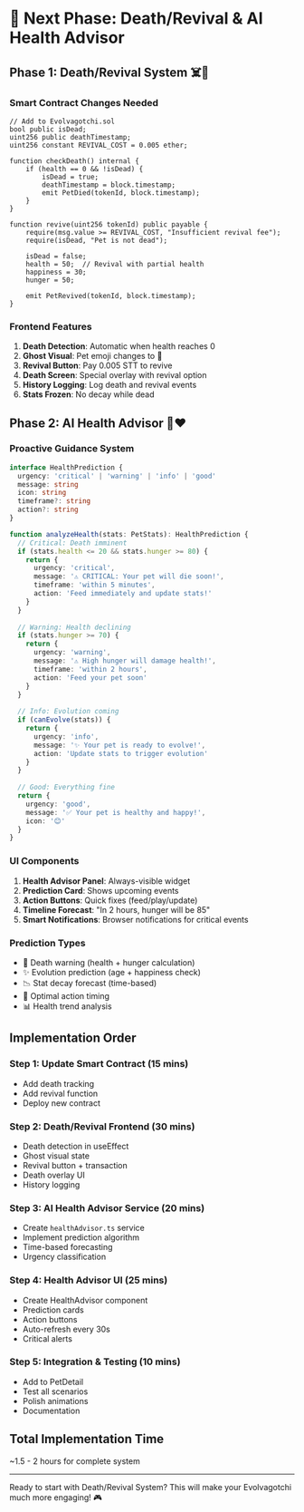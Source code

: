 # 🎯 Next Phase: Death/Revival & AI Health Advisor

## Phase 1: Death/Revival System ☠️💚

### Smart Contract Changes Needed
```solidity
// Add to Evolvagotchi.sol
bool public isDead;
uint256 public deathTimestamp;
uint256 constant REVIVAL_COST = 0.005 ether;

function checkDeath() internal {
    if (health == 0 && !isDead) {
        isDead = true;
        deathTimestamp = block.timestamp;
        emit PetDied(tokenId, block.timestamp);
    }
}

function revive(uint256 tokenId) public payable {
    require(msg.value >= REVIVAL_COST, "Insufficient revival fee");
    require(isDead, "Pet is not dead");
    
    isDead = false;
    health = 50;  // Revival with partial health
    happiness = 30;
    hunger = 50;
    
    emit PetRevived(tokenId, block.timestamp);
}
```

### Frontend Features
1. **Death Detection**: Automatic when health reaches 0
2. **Ghost Visual**: Pet emoji changes to 👻
3. **Revival Button**: Pay 0.005 STT to revive
4. **Death Screen**: Special overlay with revival option
5. **History Logging**: Log death and revival events
6. **Stats Frozen**: No decay while dead

## Phase 2: AI Health Advisor 🤖❤️

### Proactive Guidance System
```typescript
interface HealthPrediction {
  urgency: 'critical' | 'warning' | 'info' | 'good'
  message: string
  icon: string
  timeframe?: string
  action?: string
}

function analyzeHealth(stats: PetStats): HealthPrediction {
  // Critical: Death imminent
  if (stats.health <= 20 && stats.hunger >= 80) {
    return {
      urgency: 'critical',
      message: '⚠️ CRITICAL: Your pet will die soon!',
      timeframe: 'within 5 minutes',
      action: 'Feed immediately and update stats!'
    }
  }
  
  // Warning: Health declining
  if (stats.hunger >= 70) {
    return {
      urgency: 'warning',
      message: '⚠️ High hunger will damage health!',
      timeframe: 'within 2 hours',
      action: 'Feed your pet soon'
    }
  }
  
  // Info: Evolution coming
  if (canEvolve(stats)) {
    return {
      urgency: 'info',
      message: '✨ Your pet is ready to evolve!',
      action: 'Update stats to trigger evolution'
    }
  }
  
  // Good: Everything fine
  return {
    urgency: 'good',
    message: '✅ Your pet is healthy and happy!',
    icon: '😊'
  }
}
```

### UI Components
1. **Health Advisor Panel**: Always-visible widget
2. **Prediction Card**: Shows upcoming events
3. **Action Buttons**: Quick fixes (feed/play/update)
4. **Timeline Forecast**: "In 2 hours, hunger will be 85"
5. **Smart Notifications**: Browser notifications for critical events

### Prediction Types
- 🚨 Death warning (health + hunger calculation)
- ✨ Evolution prediction (age + happiness check)
- 📉 Stat decay forecast (time-based)
- 🎯 Optimal action timing
- 📊 Health trend analysis

## Implementation Order

### Step 1: Update Smart Contract (15 mins)
- Add death tracking
- Add revival function
- Deploy new contract

### Step 2: Death/Revival Frontend (30 mins)
- Death detection in useEffect
- Ghost visual state
- Revival button + transaction
- Death overlay UI
- History logging

### Step 3: AI Health Advisor Service (20 mins)
- Create `healthAdvisor.ts` service
- Implement prediction algorithm
- Time-based forecasting
- Urgency classification

### Step 4: Health Advisor UI (25 mins)
- Create HealthAdvisor component
- Prediction cards
- Action buttons
- Auto-refresh every 30s
- Critical alerts

### Step 5: Integration & Testing (10 mins)
- Add to PetDetail
- Test all scenarios
- Polish animations
- Documentation

## Total Implementation Time
~1.5 - 2 hours for complete system

---

Ready to start with Death/Revival System? 
This will make your Evolvagotchi much more engaging! 🎮
